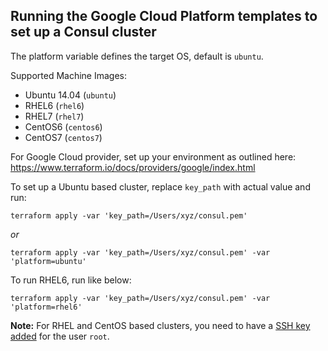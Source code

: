 ## Running the Google Cloud Platform templates to set up a Consul cluster

The platform variable defines the target OS, default is `ubuntu`.

Supported Machine Images:
- Ubuntu 14.04 (`ubuntu`)
- RHEL6 (`rhel6`)
- RHEL7 (`rhel7`)
- CentOS6 (`centos6`)
- CentOS7 (`centos7`)

For Google Cloud provider, set up your environment as outlined here: https://www.terraform.io/docs/providers/google/index.html

To set up a Ubuntu based cluster, replace `key_path` with actual value and run:


```shell
terraform apply -var 'key_path=/Users/xyz/consul.pem'
```

_or_

```shell
terraform apply -var 'key_path=/Users/xyz/consul.pem' -var 'platform=ubuntu'
```

To run RHEL6, run like below:

```shell
terraform apply -var 'key_path=/Users/xyz/consul.pem' -var 'platform=rhel6'
```

**Note:** For RHEL and CentOS based clusters, you need to have a [SSH key added](https://console.cloud.google.com/compute/metadata/sshKeys) for the user `root`.